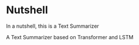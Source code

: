 # Nutshell
In a nutshell, this is a Text Summarizer

A Text Summarizer based on Transformer and LSTM
